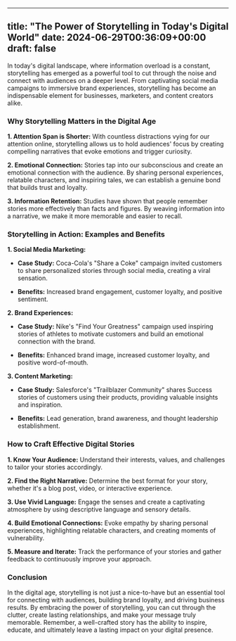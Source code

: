 
---
title: "The Power of Storytelling in Today's Digital World"
date: 2024-06-29T00:36:09+00:00
draft: false
---

In today's digital landscape, where information overload is a constant, storytelling has emerged as a powerful tool to cut through the noise and connect with audiences on a deeper level. From captivating social media campaigns to immersive brand experiences, storytelling has become an indispensable element for businesses, marketers, and content creators alike.

### Why Storytelling Matters in the Digital Age

**1. Attention Span is Shorter:**
With countless distractions vying for our attention online, storytelling allows us to hold audiences' focus by creating compelling narratives that evoke emotions and trigger curiosity.

**2. Emotional Connection:**
Stories tap into our subconscious and create an emotional connection with the audience. By sharing personal experiences, relatable characters, and inspiring tales, we can establish a genuine bond that builds trust and loyalty.

**3. Information Retention:**
Studies have shown that people remember stories more effectively than facts and figures. By weaving information into a narrative, we make it more memorable and easier to recall.

### Storytelling in Action: Examples and Benefits

**1. Social Media Marketing:**
- **Case Study:** Coca-Cola's "Share a Coke" campaign invited customers to share personalized stories through social media, creating a viral sensation.

- **Benefits:** Increased brand engagement, customer loyalty, and positive sentiment.

**2. Brand Experiences:**
- **Case Study:** Nike's "Find Your Greatness" campaign used inspiring stories of athletes to motivate customers and build an emotional connection with the brand.

- **Benefits:** Enhanced brand image, increased customer loyalty, and positive word-of-mouth.

**3. Content Marketing:**
- **Case Study:** Salesforce's "Trailblazer Community" shares Success stories of customers using their products, providing valuable insights and inspiration.

- **Benefits:** Lead generation, brand awareness, and thought leadership establishment.

### How to Craft Effective Digital Stories

**1. Know Your Audience:**
Understand their interests, values, and challenges to tailor your stories accordingly.

**2. Find the Right Narrative:**
Determine the best format for your story, whether it's a blog post, video, or interactive experience.

**3. Use Vivid Language:**
Engage the senses and create a captivating atmosphere by using descriptive language and sensory details.

**4. Build Emotional Connections:**
Evoke empathy by sharing personal experiences, highlighting relatable characters, and creating moments of vulnerability.

**5. Measure and Iterate:**
Track the performance of your stories and gather feedback to continuously improve your approach.

### Conclusion

In the digital age, storytelling is not just a nice-to-have but an essential tool for connecting with audiences, building brand loyalty, and driving business results. By embracing the power of storytelling, you can cut through the clutter, create lasting relationships, and make your message truly memorable. Remember, a well-crafted story has the ability to inspire, educate, and ultimately leave a lasting impact on your digital presence.